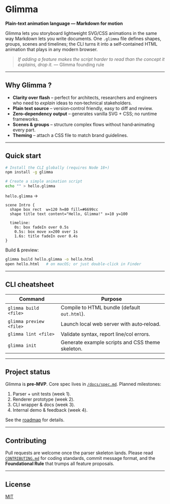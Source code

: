# Glimma

**Plain‑text animation language — Markdown for motion**

Glimma lets you storyboard lightweight SVG/CSS animations in the same way Markdown lets you write documents. One `.glimma` file defines shapes, groups, scenes and timelines; the CLI turns it into a self‑contained HTML animation that plays in any modern browser.

> *If adding a feature makes the script harder to read than the concept it explains, drop it.* — Glimma founding rule

---

## Why Glimma ?

* **Clarity over flash** – perfect for architects, researchers and engineers who need to *explain* ideas to non‑technical stakeholders.
* **Plain text source** – version‑control friendly, easy to diff and review.
* **Zero‑dependency output** – generates vanilla SVG + CSS; no runtime frameworks.
* **Scenes & groups** – structure complex flows without hand‑animating every part.
* **Theming** – attach a CSS file to match brand guidelines.

---

## Quick start

```bash
# Install the CLI globally (requires Node 18+)
npm install -g glimma

# Create a simple animation script
echo "" > hello.glimma
```

`hello.glimma` →

```glimma
scene Intro {
  shape box rect  w=120 h=80 fill=#6699cc
  shape title text content="Hello, Glimma!" x=10 y=100

  timeline:
    0s: box fadeIn over 0.5s
    0.5s: box move x=200 over 1s
    1.6s: title fadeIn over 0.4s
}
```

Build & preview:

```bash
glimma build hello.glimma -o hello.html
open hello.html   # on macOS; or just double‑click in Finder
```

---

## CLI cheatsheet

| Command                 | Purpose                                          |
| ----------------------- | ------------------------------------------------ |
| `glimma build <file>`   | Compile to HTML bundle (default `out.html`).     |
| `glimma preview <file>` | Launch local web server with auto‑reload.        |
| `glimma lint <file>`    | Validate syntax, report line/col errors.         |
| `glimma init`           | Generate example scripts and CSS theme skeleton. |

---

## Project status

Glimma is **pre‑MVP**. Core spec lives in [`/docs/spec.md`](./docs/spec.md). Planned milestones:

1. Parser + unit tests (week 1).
2. Renderer prototype (week 2).
3. CLI wrapper & docs (week 3).
4. Internal demo & feedback (week 4).

See the [roadmap](./ROADMAP.md) for details.

---

## Contributing

Pull requests are welcome once the parser skeleton lands. Please read [`CONTRIBUTING.md`](./CONTRIBUTING.md) for coding standards, commit message format, and the **Foundational Rule** that trumps all feature proposals.

---

## License

[MIT](./LICENSE)
